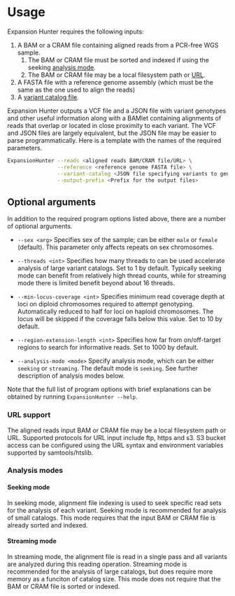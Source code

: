 # Usage

Expansion Hunter requires the following inputs:
1. A BAM or a CRAM file containing aligned reads from a PCR-free WGS sample.
    1. The BAM or CRAM file must be sorted and indexed if using the seeking [analysis mode](#analysis-modes).
    2. The BAM or CRAM file may be a local filesystem path or [URL](#url-support).
4. A FASTA file with a reference genome assembly (which must be the same as the one used to align the reads)
5. A [variant catalog file](04_VariantCatalogFiles.md).

Expansion Hunter outputs a VCF file and a JSON file with variant genotypes and
other useful information along with a BAMlet containing alignments of reads that
overlap or located in close proximity to each variant. The VCF and JSON files
are largely equivalent, but the JSON file may be easier to parse
programmatically. Here is a template with the names of the required parameters.

```bash
ExpansionHunter --reads <aligned reads BAM/CRAM file/URL> \
                --reference <reference genome FASTA file> \
                --variant-catalog <JSON file specifying variants to genotype> \
                --output-prefix <Prefix for the output files>
```

## Optional arguments

In addition to the required program options listed above, there are a number of
optional arguments.

* `--sex <arg>` Specifies sex of the sample; can be either `male` or `female`
  (default). This parameter only affects repeats on sex chromosomes.

* `--threads <int>` Specifies how many threads to can be used accelerate analysis
   of large variant catalogs. Set to 1 by default. Typically seeking mode can
   benefit from relatively high thread counts, while for streaming mode
   there is limited benefit beyond about 16 threads.

* `--min-locus-coverage <int>` Specifies minimum read coverage depth at loci
   on diploid chromosomes required to attempt genotyping. Automatically reduced
   to half for loci on haploid chromosomes. The locus will be skipped if the
   coverage falls below this value. Set to 10 by default.

* `--region-extension-length <int>` Specifies how far from on/off-target regions
   to search for informative reads. Set to 1000 by default.

* `--analysis-mode <mode>` Specify analysis mode, which can be either `seeking` or
  `streaming`. The default mode is `seeking`. See further description of analysis
   modes below.


Note that the full list of program options with brief explanations can be
obtained by running `ExpansionHunter --help`.

### URL support

The aligned reads input BAM or CRAM file may be a local filesystem path or URL.
Supported protocols for URL input include ftp, https and s3. S3 bucket access
can be configured using the URL syntax and environment variables supported by
samtools/htslib.

### Analysis modes

#### Seeking mode

In seeking mode, alignment file indexing is used to seek specific read sets for the
analysis of each variant. Seeking mode is recommended for analysis of small catalogs.
This mode requires that the input BAM or CRAM file is already sorted and indexed.

#### Streaming mode

In streaming mode, the alignment file is read in a single pass and all variants are
analyzed during this reading operation. Streaming mode is recommended for the analysis
of large catalogs, but does require more memory as a funciton of catalog size. This mode
does not require that the BAM or CRAM file is sorted or indexed.
